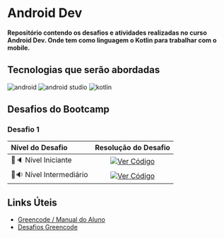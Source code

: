 # Android Dev

**Repositório contendo os desafios e atividades realizadas no curso Android Dev. Onde tem como linguagem o Kotlin para trabalhar com o mobile.**

## Tecnologias que serão abordadas

![android](https://img.shields.io/badge/Android-3DDC84?style=for-the-badge&logo=android&logoColor=white) ![android studio](https://img.shields.io/badge/Android_Studio-3DDC84?style=for-the-badge&logo=android-studio&logoColor=white) ![kotlin](https://img.shields.io/badge/Kotlin-B125EA?style=for-the-badge&logo=kotlin&logoColor=white)

## Desafios do Bootcamp

### Desafio 1


 Nível do Desafio | Resolução do Desafio
:-----| :----------------:
🔹🔈 Nível Iniciante | [![Ver Código](https://img.shields.io/badge/Ver%20C%C3%B3digo-a97bff?style=for-the-badge&logo=kotlin&logoColor=white)](./Desafio_1/src/Desafio_Iniciante.kt)
🔹🔉 Nível Intermediário | [![Ver Código](https://img.shields.io/badge/Ver%20C%C3%B3digo-a97bff?style=for-the-badge&logo=kotlin&logoColor=white)](./Desafio_1/src/Desafio_Intermediario.kt/)


## Links Úteis

- [Greencode / Manual do Aluno](https://androiddev.my.canva.site/greencode)
- [Desafios Greencode](https://androiddev.my.canva.site/desafiosgreencode)

